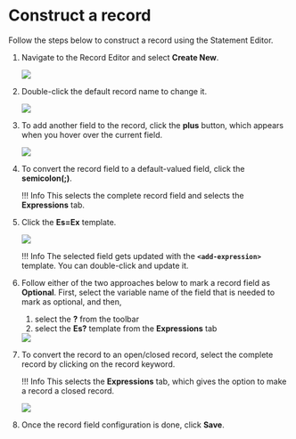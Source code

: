 # Construct a record

Follow the steps below to construct a record using the Statement Editor.

1. Navigate to the Record Editor and select **Create New**.

    <img src="/learn/images/vs-code-extension/statement-editor/create-new-record.gif" class="cInlineImage-half"/>

2. Double-click the default record name to change it.

    <img src="/learn/images/vs-code-extension/statement-editor/update-record-name.gif" class="cInlineImage-half"/>

3. To add another field to the record, click the **plus** button, which appears when you hover over the current field.

    <img src="/learn/images/vs-code-extension/statement-editor/add-record-fields.gif" class="cInlineImage-half"/>

4. To convert the record field to a default-valued field, click the **semicolon(;)**. 

    !!! Info 
        This selects the complete record field and selects the **Expressions** tab.

5. Click the **Es=Ex** template.

    <img src="/learn/images/vs-code-extension/statement-editor/add-default-record-field.gif" class="cInlineImage-half"/>

    !!! Info 
        The selected field gets updated with the **`<add-expression>`** template. You can double-click and update it.

6. Follow either of the two approaches below to mark a record field as **Optional**. First, select the variable name of the field that is needed to mark as optional, and then,
    1. select the **?** from the toolbar
    2. select the **Es?** template from the **Expressions** tab

    <img src="/learn/images/vs-code-extension/statement-editor/make-record-optional.gif" class="cInlineImage-half"/>

7. To convert the record to an open/closed record, select the complete record by clicking on the record keyword.

    !!! Info 
        This selects the **Expressions** tab, which gives the option to make a record a closed record.

    <img src="/learn/images/vs-code-extension/statement-editor/closed-record.gif" class="cInlineImage-half"/>

8. Once the record field configuration is done, click **Save**.
